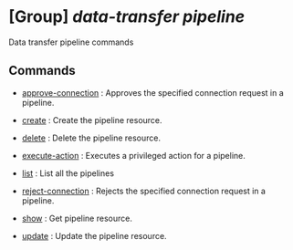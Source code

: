 # [Group] _data-transfer pipeline_

Data transfer pipeline commands

## Commands

- [approve-connection](/Commands/data-transfer/pipeline/_approve-connection.md)
: Approves the specified connection request in a pipeline.

- [create](/Commands/data-transfer/pipeline/_create.md)
: Create the pipeline resource.

- [delete](/Commands/data-transfer/pipeline/_delete.md)
: Delete the pipeline resource.

- [execute-action](/Commands/data-transfer/pipeline/_execute-action.md)
: Executes a privileged action for a pipeline.

- [list](/Commands/data-transfer/pipeline/_list.md)
: List all the pipelines

- [reject-connection](/Commands/data-transfer/pipeline/_reject-connection.md)
: Rejects the specified connection request in a pipeline.

- [show](/Commands/data-transfer/pipeline/_show.md)
: Get pipeline resource.

- [update](/Commands/data-transfer/pipeline/_update.md)
: Update the pipeline resource.

